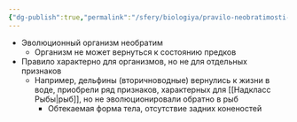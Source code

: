 ```yaml
---
{"dg-publish":true,"permalink":"/sfery/biologiya/pravilo-neobratimosti-evolyuczii/","tags":["Эволюция"]}
---
```


- Эволюционный организм необратим 
	- Организм не может вернуться к состоянию предков 
- Правило характерно для организмов, но не для отдельных признаков 
	- Например, дельфины (вторичноводные) вернулись к жизни в воде, приобрели ряд признаков, характерных для [[Надкласс Рыбы\|рыб]], но не эволюционировали обратно в рыб
		- Обтекаемая форма тела, отсутствие задних коненостей